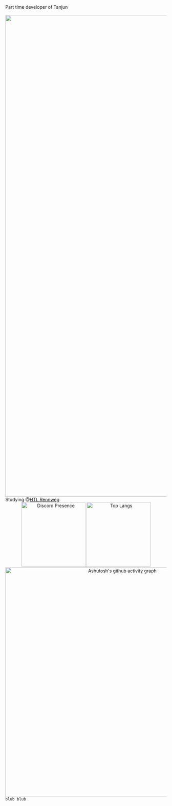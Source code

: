 <div>
     <span>
          Part time developer of Tanjun
        </span>
    <div align="center">
        <br>
        <a href="https://docs.tanjun.bot" style="text-decoration: none; color: black;">
            <img src="https://cdn.discordapp.com/attachments/890276921668161546/1257090747027427418/344394887-a3fdde70-b402-4a9c-89f3-35083942837e.png?ex=6683247d&is=6681d2fd&hm=70d79201d5d2f7cfe1ffe4f89098aacda20b72e4711d8a018f82694e6dbb1c53&" alt="Tanjun Logo" width="1500">
        </a>
    </div>
    <div>
        Studying @<a href="https://www.htl.rennweg.at">HTL Rennweg</a>
    </div>
  <div align="center"; gap="50px">
    <a href="https://discord.com/users/7663503216383099581">
      <img src="https://lanyard.cnrad.dev/api/766350321638309958" alt="Discord Presence"  height="200">
    </a>
    <a href="https://github.com/anuraghazra/github-readme-stats">
      <img src="https://github-readme-stats.vercel.app/api/top-langs/?username=aswa&layout=compact&langs_count=8&size_weight=0.5&count_weight=0.5" alt="Top Langs" height="200">
    </a>
  </div>

  <div align="center">
    <a href="https://github.com/ashutosh00710/github-readme-activity-graph">
      <img src="https://github-readme-activity-graph.vercel.app/graph?username=aswa29&theme=react-dark" alt="Ashutosh's github activity graph" width="715">
    </a>
  </div>
  <div>
      <code>blub blub</code>
  </div>
</div>

